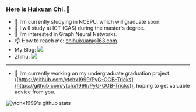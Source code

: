 ### Here is Huixuan Chi. 👋

<!--
**ytchx1999/ytchx1999** is a ✨ _special_ ✨ repository because its `README.md` (this file) appears on your GitHub profile.

Here are some ideas to get you started:

- 🔭 I’m currently working on ...
- 🌱 I’m currently learning ...
- 👯 I’m looking to collaborate on ...
- 🤔 I’m looking for help with ...
- 💬 Ask me about ...
- 📫 How to reach me: ...
- 😄 Pronouns: ...
- ⚡ c: ...
-->



- 🔭 I’m currently studying in NCEPU, which will graduate soon.   
- 🔭 I will study at ICT (CAS) during the master's degree.  
- 🌱 I’m interested in Graph Neural Networks.  
- 📫 How to reach me: chihuixuan@163.com.
- My Blog: [![](https://img.shields.io/badge/CSDN-@智慧的旋风-red.svg?style=plastic)](https://blog.csdn.net/weixin_41650348/)      
- Zhihu: [![](https://img.shields.io/badge/知乎-@智慧的旋风-blue.svg?style=plastic)](https://www.zhihu.com/people/zhi-hui-de-xuan-feng)
---
- 🤔 I’m currently working on my undergraduate graduation project ([https://github.com/ytchx1999/PyG-OGB-Tricks](https://github.com/ytchx1999/PyG-OGB-Tricks)), hoping to get valuable advice from you.
<!-- - My Blog: [https://blog.csdn.net/weixin_41650348/](https://blog.csdn.net/weixin_41650348/). -->

![ytchx1999's github stats](https://github-readme-stats.vercel.app/api?username=ytchx1999&theme=radical&show_icons=true) 
